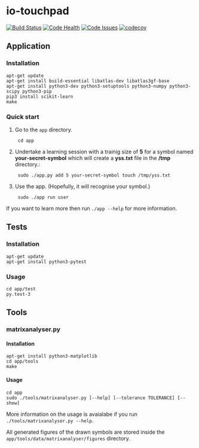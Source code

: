 # io-touchpad

[![Build Status](https://travis-ci.org/0mp/io-touchpad.svg?branch=master)](https://travis-ci.org/0mp/io-touchpad)
[![Code Health](https://landscape.io/github/0mp/io-touchpad/master/landscape.svg?style=flat)](https://landscape.io/github/0mp/io-touchpad/master)
[![Code Issues](https://www.quantifiedcode.com/api/v1/project/538d6bb306774bd7ae52b8c4dbdd0854/badge.svg)](https://www.quantifiedcode.com/app/project/538d6bb306774bd7ae52b8c4dbdd0854)
[![codecov](https://codecov.io/gh/0mp/io-touchpad/branch/master/graph/badge.svg)](https://codecov.io/gh/0mp/io-touchpad)


## Application

### Installation

    apt-get update
    apt-get install build-essential libatlas-dev libatlas3gf-base
    apt-get install python3-dev python3-setuptools python3-numpy python3-scipy python3-pip
    pip3 install scikit-learn
    make

### Quick start

1. Go to the `app` directory.

        cd app

2. Undertake a learning session with a trainig size of **5** for a symbol named **your-secret-symbol** which will create a **yss.txt** file in the **/tmp** directory.:

        sudo ./app.py add 5 your-secret-symbol touch /tmp/yss.txt

3. Use the app. (Hopefully, it will recognise your symbol.)

        sudo ./app run user

If you want to learn more then run `./app --help` for more information.



## Tests

### Installation

    apt-get update
    apt-get install python3-pytest

### Usage

    cd app/test
    py.test-3


## Tools

### matrixanalyser.py

#### Installation

    apt-get install python3-matplotlib
    cd app/tools
    make

#### Usage

    cd app
    sudo ./tools/matrixanalyser.py [--help] [--tolerance TOLERANCE] [--show]

More information on the usage is avaialabe if you run `./tools/matrixanalyser.py --help`.


All generated figures of the drawn symbols are stored inside
the `app/tools/data/matrixanalyser/figures` directory.
